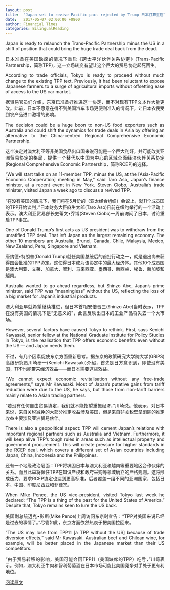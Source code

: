 ```yaml
---
layout: post
title:  "Japan set to revive Pacific pact rejected by Trump 日本打算重启TPP"
date:   2017-05-07 02:00:00 +0800
author: Financial Times
categories: BilingualReading
---
```


<p align="justify">
Japan is ready to relaunch the Trans-Pacific Partnership minus the US in a shift of position that could bring the huge trade deal back from the dead.
</p>
<p align="justify">
日本准备在美国缺席的情况下重启《跨太平洋伙伴关系协定》(Trans-Pacific Partnership，简称TPP)，这一立场转变有望让这个巨大的贸易协定起死回生。
</p>
<p align="justify">
According to trade officials, Tokyo is ready to proceed without much change to the existing TPP text. Previously, it had been reluctant to expose Japanese farmers to a surge of agricultural imports without offsetting ease of access to the US car market.
</p>
<p align="justify">
据贸易官员们介绍，东京已准备好推进这一协定，而不对现有TPP文本作大量更改。此前，日本不愿意在得不到美国汽车市场更便利准入的情况下，让日本农民受到农产品进口激增的影响。
</p>
<p align="justify">
The decision could be a huge boon to non-US food exporters such as Australia and could shift the dynamics for trade deals in Asia by offering an alternative to the China-centred Regional Comprehensive Economic Partnership.
</p>
<p align="justify">
这个决定对澳大利亚等非美国食品出口国来说可能是一个巨大利好，并可能改变亚洲贸易协定的格局，提供一个替代以中国为中心的区域全面经济伙伴关系协定(Regional Comprehensive Economic Partnership，简称RCEP)的选择。
</p>
<p align="justify">
“We will start talks on an 11-member TPP, minus the US, at the [Asia-Pacific Economic Cooperation] meeting in May,” said Taro Aso, Japan’s finance minister, at a recent event in New York. Steven Ciobo, Australia’s trade minister, visited Japan a week ago to discuss a revived TPP.
</p>
<p align="justify">
“在没有美国的情况下，我们将在5月份的（亚太经合组织）会议上，就11个成员国的TPP开始谈判，”日本财务大臣麻生太郎(Taro Aso)日前在纽约举行的一个活动上表示。澳大利亚贸易部长史蒂文•乔博(Steven Ciobo)一周前访问了日本，讨论重启TPP事宜。
</p>
<p align="justify">
One of Donald Trump’s first acts as US president was to withdraw from the unratified TPP deal. That left Japan as the largest remaining economy. The other 10 members are Australia, Brunei, Canada, Chile, Malaysia, Mexico, New Zealand, Peru, Singapore and Vietnam.
</p>
<p align="justify">
唐纳德•特朗普(Donald Trump)就任美国总统后的首批行动之一，就是退出尚未获得国会批准的TPP协定。这使得日本成为该协定中的最大经济体。其他10个成员国是澳大利亚、文莱、加拿大、智利、马来西亚、墨西哥、新西兰、秘鲁、新加坡和越南。
</p>
<p align="justify">
Australia wanted to go ahead regardless, but Shinzo Abe, Japan’s prime minister, said TPP was “meaningless” without the US, reflecting the loss of a big market for Japan’s industrial products.
</p>
<p align="justify">
澳大利亚早就希望继续推进，但日本首相安倍晋三(Shinzo Abe)当时表示，TPP在没有美国的情况下是“无意义的”，此言反映出日本的工业产品将失去一个大市场。
</p>
<p align="justify">
However, several factors have caused Tokyo to rethink. First, says Kenichi Kawasaki, senior fellow at the National Graduate Institute for Policy Studies in Tokyo, is the realisation that TPP offers economic benefits even without the US — and Japan needs them.
</p>
<p align="justify">
不过，有几个因素促使东京方面重新思考。据东京的政策研究大学院大学(GRIPS)高级研究员川崎研一(Kenichi Kawasaki)介绍，首先是日方意识到，即使没有美国，TPP也能带来经济效益——而日本需要这些效益。
</p>
<p align="justify">
“We cannot expect economic revitalisation without any free-trade agreements,” says Mr Kawasaki. Most of Japan’s putative gains from tariff reduction were due to the US, he says, but those from non-tariff barriers mainly relate to Asian trading partners.
</p>
<p align="justify">
“若没有任何自由贸易协定，我们就不能指望重振经济，”川崎说。他表示，对日本来说，来自关税减免的大部分推定收益涉及美国，但是来自非关税壁垒消除的推定收益主要涉及亚洲贸易伙伴。
</p>
<p align="justify">
There is also a geopolitical aspect: TPP will cement Japan’s relations with important regional partners such as Australia and Vietnam. Furthermore, it will keep alive TPP’s tough rules in areas such as intellectual property and government procurement. This will create pressure for higher standards in the RCEP deal, which covers a different set of Asian countries including Japan, China, Indonesia and the Philippines.
</p>
<p align="justify">
还有一个地缘政治层面：TPP将巩固日本与澳大利亚和越南等重要地区合作伙伴的关系。而且此举将保住TPP在知识产权和政府采购等领域确立的严格规则。这将形成压力，要求RCEP协定也达到更高标准，后者覆盖一组不同的亚洲国家，包括日本、中国、印度尼西亚和菲律宾。
</p>
<p align="justify">
When Mike Pence, the US vice-president, visited Tokyo last week he declared: “The TPP is a thing of the past for the United States of America.” Despite that, Tokyo remains keen to lure the US back.
</p>
<p align="justify">
美国副总统迈克•彭斯(Mike Pence)上周访问东京时宣告：“TPP对美国来说已经是过去的事情了。”尽管如此，东京方面依然热衷于把美国拉回来。
</p>
<p align="justify">
“The US may lose from TPP11 [a TPP without the US] because of trade diversion effects,” said Mr Kawasaki. Australian beef and Chilean wine, for example, will be better placed in the Japanese market than their US competitors.
</p>
<p align="justify">
“由于贸易转移的影响，美国可能会因TPP11（美国缺席的TPP）吃亏，”川崎表示。例如，澳大利亚牛肉和智利葡萄酒在日本市场可能比美国竞争对手处于更有利地位。
</p>

[阅读原文](http://www.ftchinese.com/story/001072310/ce#adchannelID=1100)